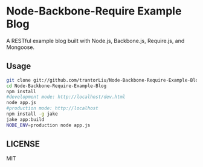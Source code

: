 # Node-Backbone-Require Example Blog
A RESTful example blog built with Node.js, Backbone.js, Require.js, and Mongoose.

## Usage
```sh
git clone git://github.com/trantorLiu/Node-Backbone-Require-Example-Blog.git
cd Node-Backbone-Require-Example-Blog
npm install
#development mode: http://localhost/dev.html
node app.js
#production mode: http://localhost
npm install -g jake
jake app:build
NODE_ENV=production node app.js
```
## LICENSE
MIT
